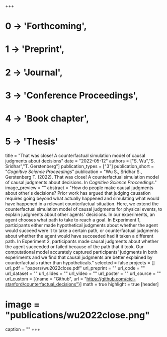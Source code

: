 +++
# 0 -> 'Forthcoming',
# 1 -> 'Preprint',
# 2 -> 'Journal',
# 3 -> 'Conference Proceedings',
# 4 -> 'Book chapter',
# 5 -> 'Thesis'

title = "That was close! A counterfactual simulation model of causal judgments about decisions"
date = "2022-05-12"
authors = ["S. Wu","S. Sridhar","T. Gerstenberg"]
publication_types = ["3"]
publication_short = "_Cognitive Science Proceedings_"
publication = "Wu S., Sridhar S., Gerstenberg T. (2022). That was close! A counterfactual simulation model of causal judgments about decisions. In _Cognitive Science Proceedings_."
image_preview = ""
abstract = "How do people make causal judgments about other's decisions? Prior work has argued that judging causation requires going beyond what actually happened and simulating what would have happened in a relevant counterfactual situation. Here, we extend the counterfactual simulation model of causal judgments for physical events, to explain judgments about other agents' decisions. In our experiments, an agent chooses what path to take to reach a goal. In Experiment 1, participants either made hypothetical judgments about whether the agent would succeed were it to take a certain path, or counterfactual judgments about whether the agent would have succeeded had it taken a different path. In Experiment 2, participants made causal judgments about whether the agent succeeded or failed because of the path that it took. Our computational model accurately captured participants' judgments in both experiments and we find that causal judgments are better explained by counterfactuals rather than hypotheticals."
selected = false
projects = []
url_pdf = "papers/wu2022close.pdf"
url_preprint = ""
url_code = ""
url_dataset = ""
url_slides = ""
url_video = ""
url_poster = ""
url_source = ""
url_custom = [{name = "Github", url = "https://github.com/cicl-stanford/counterfactual_decisions"}]
math = true
highlight = true
[header]
# image = "publications/wu2022close.png"
caption = ""
+++